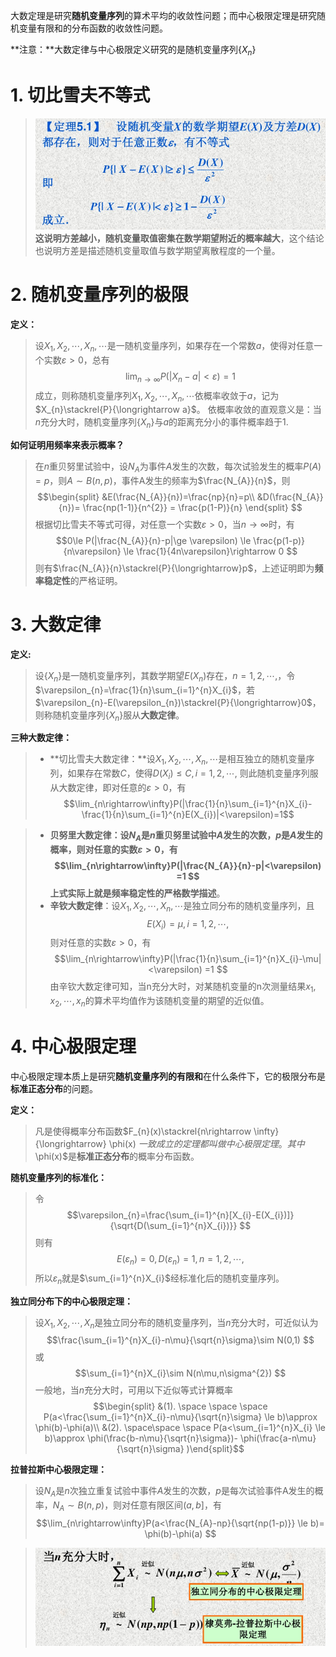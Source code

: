大数定理是研究**随机变量序列**的算术平均的收敛性问题；而中心极限定理是研究随机变量有限和的分布函数的收敛性问题。

**注意：**大数定律与中心极限定义研究的是随机变量序列$\{X_{n}\}$


# 1. 切比雪夫不等式
> ![](images/1240-20200624111835392.png)**这说明方差越小，随机变量取值密集在数学期望附近的概率越大**，这个结论也说明方差是描述随机变量取值与数学期望离散程度的一个量。

# 2. 随机变量序列的极限
**定义：**
> 设$X_{1},X_{2},\cdots,X_{n},\cdots$是一随机变量序列，如果存在一个常数$a$，使得对任意一个实数$\varepsilon>0$，总有
> $$\lim_{n\rightarrow \infty}P(|X_{n}-a|<\varepsilon)=1
> $$成立，则称随机变量序列$X_{1},X_{2},\cdots,X_{n},\cdots$依概率收敛于$a$，记为$X_{n}\stackrel{P}{\longrightarrow a}$。
> 依概率收敛的直观意义是：当$n$充分大时，随机变量序列$\{X_{n}\}$与$a$的距离充分小的事件概率趋于1.

**如何证明用频率来表示概率？**
> 在$n$重贝努里试验中，设$N_{A}$为事件$A$发生的次数，每次试验发生的概率$P(A)=p$，则$A\sim B(n,p)$，事件A发生的频率为$\frac{N_{A}}{n}$，则
> $$\begin{split} &E(\frac{N_{A}}{n})=\frac{np}{n}=p\\  &D(\frac{N_{A}}{n})= \frac{np(1-1)}{n^{2}} = \frac{p(1-P)}{n} \end{split}
> $$根据切比雪夫不等式可得，对任意一个实数$\varepsilon>0$，当$n \rightarrow\infty$时，有
> $$0\le P(|\frac{N_{A}}{n}-p|\ge \varepsilon) \le \frac{p(1-p)}{n\varepsilon} \le \frac{1}{4n\varepsilon}\rightarrow 0 
> $$则有$\frac{N_{A}}{n}\stackrel{P}{\longrightarrow}p$，上述证明即为**频率稳定性**的严格证明。

# 3. 大数定律
**定义:**
> 设$\{X_{n}\}$是一随机变量序列，其数学期望$E(X_{n})$存在，$n=1,2,\cdots,$，令$\varepsilon_{n}=\frac{1}{n}\sum_{i=1}^{n}X_{i}$，若$\varepsilon_{n}-E(\varepsilon_{n})\stackrel{P}{\longrightarrow}0$，则称随机变量序列$\{X_{n}\}$服从**大数定律**。

**三种大数定律：**
> - **切比雪夫大数定律：**设$X_{1},X_{2},\cdots,X_{n},\cdots$是相互独立的随机变量序列，如果存在常数$C$，使得$D(X_{i})\le C,i=1,2,\cdots,$
> 则此随机变量序列服从大数定律，即对任意的$\varepsilon > 0$，有
> $$\lim_{n\rightarrow\infty}P(|\frac{1}{n}\sum_{i=1}^{n}X_{i}-\frac{1}{n}\sum_{i=1}^{n}E(X_{i})|<\varepsilon)=1$$

> - **贝努里大数定律：**设$N_{A}$是$n$重贝努里试验中$A$发生的次数，$p$是$A$发生的概率，则对任意的实数$\varepsilon > 0$，有
> $$\lim_{n\rightarrow\infty}P(|\frac{N_{A}}{n}-p|<\varepsilon) =1
> $$上式实际上就是**频率稳定性的严格数学描述**。
> - **辛钦大数定律**：设$X_{1},X_{2},\cdots,X_{n},\cdots$是独立同分布的随机变量序列，且
> $$E(X_{i})=\mu,i=1,2,\cdots,
> $$则对任意的实数$\varepsilon >0$，有
> $$\lim_{n\rightarrow\infty}P(|\frac{1}{n}\sum_{i=1}^{n}X_{i}-\mu|<\varepsilon) =1
> $$由辛钦大数定律可知，当n充分大时，对某随机变量的n次测量结果$x_{1},x_{2},\cdots,x_{n}$的算术平均值作为该随机变量的期望的近似值。

# 4. 中心极限定理
中心极限定理本质上是研究**随机变量序列的有限和**在什么条件下，它的极限分布是**标准正态分布**的问题。

**定义：**
> 凡是使得概率分布函数$F_{n}(x)\stackrel{n\rightarrow \infty}{\longrightarrow} \phi(x) $一致成立的定理都叫做中心极限定理。其中$\phi(x)$是**标准正态分布**的概率分布函数。

**随机变量序列的标准化：**
> 令
> $$\varepsilon_{n}=\frac{\sum_{i=1}^{n}[X_{i}-E(X_{i})]}{\sqrt{D(\sum_{i=1}^{n}X_{i})}}
> $$则有
> $$E(\varepsilon_{n})=0,D(\varepsilon_{n})=1,n=1,2,\cdots,
> $$所以$\varepsilon_{n}$就是$\sum_{i=1}^{n}X_{i}$经标准化后的随机变量序列。

**独立同分布下的中心极限定理：**
> 设$X_{1},X_{2},\cdots,X_{n}$是独立同分布的随机变量序列，当$n$充分大时，可近似认为
> $$\frac{\sum_{i=1}^{n}X_{i}-n\mu}{\sqrt{n}\sigma}\sim N(0,1)
> $$或
> $$\sum_{i=1}^{n}X_{i}\sim N(n\mu,n\sigma^{2})
> $$一般地，当$n$充分大时，可用以下近似等式计算概率
> $$\begin{split} &(1). \space \space \space P(a<\frac{\sum_{i=1}^{n}X_{i}-n\mu}{\sqrt{n}\sigma} \le b)\approx \phi(b)-\phi(a)\\  &(2). \space\space \space P(a<\sum_{i=1}^{n}X_{i} \le b)\approx \phi(\frac{b-n\mu}{\sqrt{n}\sigma})- \phi(\frac{a-n\mu}{\sqrt{n}\sigma} )\end{split}$$

**拉普拉斯中心极限定理：**
> 设$N_{A}$是$n$次独立重复试验中事件$A$发生的次数，$p$是每次试验事件A发生的概率，$N_{A}\sim B(n,p)$，则对任意有限区间$(a,b]$，有$$\lim_{n\rightarrow\infty}P(a<\frac{N_{A}-np}{\sqrt{np(1-p)}} \le b)= \phi(b)-\phi(a) 
> $$

> ![](images/1240-20200624111835403.png)